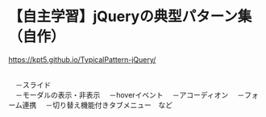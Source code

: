 # 【自主学習】jQueryの典型パターン集（自作）
https://kpt5.github.io/TypicalPattern-jQuery/

<br>　－スライド
<br>　－モーダルの表示・非表示
　－hoverイベント
　－アコーディオン
　－フォーム連携
　－切り替え機能付きタブメニュー　など
